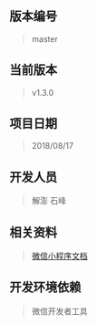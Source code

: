 ## 版本编号

> master

## 当前版本

> v1.3.0
 
## 项目日期

> 2018/08/17

## 开发人员

> 解澎 石峰


## 相关资料

> [微信小程序文档](https://developers.weixin.qq.com/miniprogram/dev/)


## 开发环境依赖

> 微信开发者工具